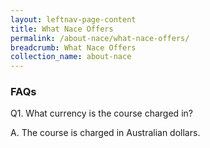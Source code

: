 ```yaml
---
layout: leftnav-page-content
title: What Nace Offers
permalink: /about-nace/what-nace-offers/
breadcrumb: What Nace Offers
collection_name: about-nace
---
```




<h3>FAQs</h3>

<p class="accordion">Q1. What currency is the course charged in?</p>
<div class="panel">A. The course is charged in Australian dollars.</div>
